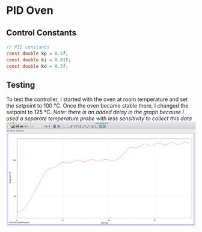 # PID Oven
## Control Constants

```C
// PID constants
const double kp = 0.5f;
const double ki = 0.01f;
const double kd = 0.5f;
```
## Testing
To test the controller, I started with the oven at room temperature and set the setpoint to 100 °C. Once the oven became stable there, I changed the setpoint to 125 °C. 
*Note: there is an added delay in the graph because I used a separate temperature probe with less sensitivity to collect this data*
![alt text](graph.jpeg "Oven Data")